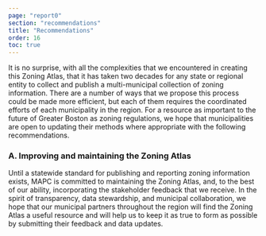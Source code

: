 ```yaml
---
page: "report0"
section: "recommendations"
title: "Recommendations"
order: 16
toc: true
---
```

It is no surprise, with all the complexities that we encountered in creating this Zoning Atlas, that it has taken two decades for any state or regional entity to collect and publish a multi-municipal collection of zoning information. There are a number of ways that we propose this process could be made more efficient, but each of them requires the coordinated efforts of each municipality in the region. For a resource as important to the future of Greater Boston as zoning regulations, we hope that municipalities are open to updating their methods where appropriate with the following recommendations.

<h3 class="report-section__subtitle">A. Improving and maintaining the Zoning Atlas</h3>

Until a statewide standard for publishing and reporting zoning information exists, MAPC is committed to maintaining the Zoning Atlas, and, to the best of our ability, incorporating the stakeholder feedback that we receive. In the spirit of transparency, data stewardship, and municipal collaboration, we hope that our municipal partners throughout the region will find the Zoning Atlas a useful resource and will help us to keep it as true to form as possible by submitting their feedback and data updates.